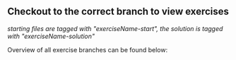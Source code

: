 ## Checkout to the correct branch to view exercises 
_starting files are tagged with "exerciseName-start", the solution is tagged with "exerciseName-solution"_

Overview of all exercise branches can be found below:



